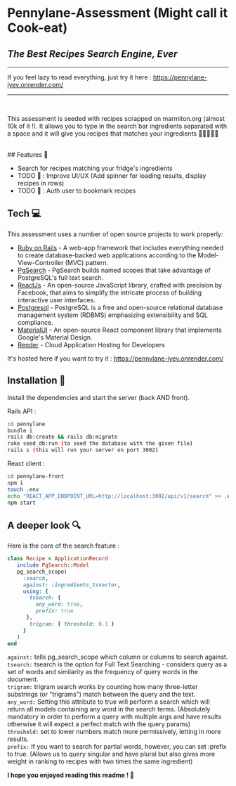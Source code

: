 # Pennylane-Assessment (Might call it Cook-eat)
## _The Best Recipes Search Engine, Ever_
****
If you feel lazy to read everything, just try it here : https://pennylane-iyev.onrender.com/
****
<br>


This assessment is seeded with recipes scrapped on marmiton.org (almost 10k of it !).
It allows you to type in the search bar ingredients separated with a space and it will
give you recipes that matches your ingredients 🥔🥒🥩🧑‍🍳

<br>
## Features 🚀

- Search for recipes matching your fridge's ingredients
- TODO 🚧 : Improve UI/UX (Add spinner for loading results, display recipes in rows)
- TODO 🚧 : Auth user to bookmark recipes

## Tech 💻

This assessment uses a number of open source projects to work properly:

- [Ruby on Rails] - A web-app framework that includes everything needed to create database-backed web applications according to the Model-View-Controller (MVC) pattern.  
- [PgSearch] - PgSearch builds named scopes that take advantage of PostgreSQL's full text search.
- [ReactJs] - An open-source JavaScript library, crafted with precision by Facebook, that aims to simplify the intricate process of building interactive user interfaces.
- [Postgresql] - PostgreSQL is a free and open-source relational database management system (RDBMS) emphasizing extensibility and SQL compliance.
- [MaterialUI] -  An open-source React component library that implements Google's Material Design.
- [Render] - Cloud Application Hosting for Developers

It's hosted here if you want to try it : https://pennylane-iyev.onrender.com/

## Installation 🔨

Install the dependencies and start the server (back AND front).

Rails API :
```sh
cd pennylane
bundle i
rails db:create && rails db:migrate
rake seed_db:run (to seed the database with the given file)
rails s (this will run your server on port 3002)
```

React client :

```sh
cd pennylane-front
npm i
touch .env
echo "REACT_APP_ENDPOINT_URL=http://localhost:3002/api/v1/search" >> .env
npm start   
```

## A deeper look 🔍
Here is the core of the search feature :
 ```ruby
class Recipe < ApplicationRecord
    include PgSearch::Model
    pg_search_scope(
      :search,
      against: :ingredients_tsvector,
      using: {
        tsearch: {
          any_word: true,
          prefix: true
       },
        trigram: { threshold: 0.1 }
      }
    )
end
```
```against:``` tells pg_search_scope which column or columns to search against.  
```tsearch:``` tsearch is the option for Full Text Searching - considers query as a set of words and similarity as the frequency of query words in the document.  
```trigram:``` trigram search works by counting how many three-letter substrings (or "trigrams") match between the query and the text.  
```any_word:``` Setting this attribute to true will perform a search which will return all models containing any word in the search terms. (Absolutely mandatory in order to perform a query with multiple args and have results otherwise it will expect a perfect match with the query params)  
```threshold:``` set to lower numbers match more permissively, letting in more results.  
```prefix:``` If you want to search for partial words, however, you can set :prefix to true. (Allows us to query singular and have plural but also gives more weight in ranking to recipes with two times the same ingredient)


**I hope you enjoyed reading this readme ! 🎉**

   [ReactJs]: <https://fr.react.dev>
   [PgSearch]: <https://github.com/Casecommons/pg_search>
   [Postgresql]: <https://www.postgresql.org>
   [Ruby on Rails]: <https://rubyonrails.org/>
   [MaterialUI]: <https://mui.com>
   [Render]: <https://render.com>
   
